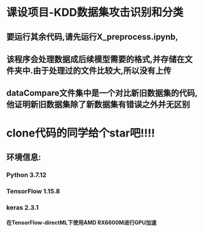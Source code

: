 # 课设项目-KDD数据集攻击识别和分类
## 要运行其余代码,请先运行X_preprocess.ipynb,
## 该程序会处理数据成后续模型需要的格式,并存储在文件夹中.由于处理过的文件比较大,所以没有上传
## dataCompare文件集中是一个对比新旧数据集的代码,他证明新旧数据集除了新数据集有错误之外并无区别
# clone代码的同学给个star吧!!!!
## 环境信息:
### Python 3.7.12
### TensorFlow 1.15.8
### keras 2.3.1
#### 在TensorFlow-directML下使用AMD RX6600M进行GPU加速
